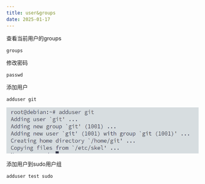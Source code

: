 ```yaml
---
title: user&groups
date: 2025-01-17
---
```

查看当前用户的groups

```shell
groups
```

修改密码

```
passwd
```


添加用户

```
adduser git
```

![](https://raw.githubusercontent.com/InsHomePgup/pic_go_img/main/blog/20250117104648584.png)

添加用户到sudo用户组

```
adduser test sudo
```